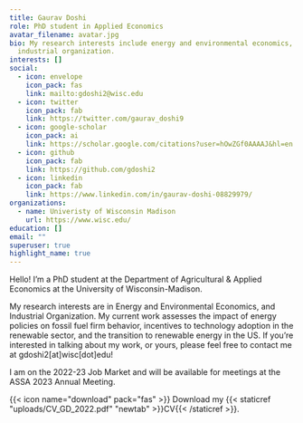 ```yaml
---
title: Gaurav Doshi
role: PhD student in Applied Economics
avatar_filename: avatar.jpg
bio: My research interests include energy and environmental economics, and
  industrial organization.
interests: []
social:
  - icon: envelope
    icon_pack: fas
    link: mailto:gdoshi2@wisc.edu
  - icon: twitter
    icon_pack: fab
    link: https://twitter.com/gaurav_doshi9
  - icon: google-scholar
    icon_pack: ai
    link: https://scholar.google.com/citations?user=hOwZGf0AAAAJ&hl=en
  - icon: github
    icon_pack: fab
    link: https://github.com/gdoshi2
  - icon: linkedin
    icon_pack: fab
    link: https://www.linkedin.com/in/gaurav-doshi-08829979/
organizations:
  - name: Univeristy of Wisconsin Madison
    url: https://www.wisc.edu/
education: []
email: ""
superuser: true
highlight_name: true
---
```

Hello! I’m a PhD student at the Department of Agricultural & Applied Economics at the University of Wisconsin-Madison.

My research interests are in Energy and Environmental Economics, and Industrial Organization. My current work assesses the impact of energy policies on fossil fuel firm behavior, incentives to technology adoption in the renewable sector, and the transition to renewable energy in the US. If you’re interested in talking about my work, or yours, please feel free to contact me at gdoshi2\[at]wisc\[dot]edu!

I am on the 2022-23 Job Market and will be available for meetings at the ASSA 2023 Annual Meeting.

{{< icon name="download" pack="fas" >}} Download my {{< staticref "uploads/CV_GD_2022.pdf" "newtab" >}}CV{{< /staticref >}}.